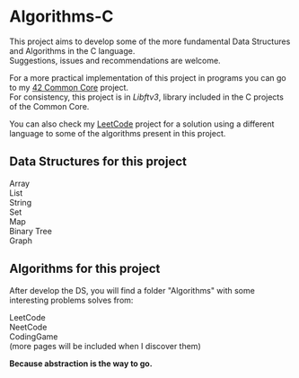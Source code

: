 # Algorithms-C
This project aims to develop some of the more fundamental Data Structures and Algorithms in the C language.  
Suggestions, issues and recommendations are welcome.

For a more practical implementation of this project in programs you can go to my [42 Common Core](https://github.com/MarioZurera/42/) project.  
For consistency, this project is in *Libftv3*, library included in the C projects of the Common Core.


You can also check my [LeetCode](https://github.com/MarioZurera/LeetCode/) project for a solution using a different language to some of the algorithms present in this project. 

## Data Structures for this project
Array  
List  
String  
Set  
Map  
Binary Tree  
Graph  


## Algorithms for this project

After develop the DS, you will find a folder "Algorithms" with some interesting problems solves from:

LeetCode  
NeetCode  
CodingGame  
(more pages will be included when I discover them)  


**Because abstraction is the way to go.**
